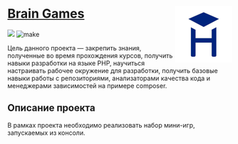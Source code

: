 # [Brain Games](https://hexlet.io/professions/php/projects/45)<img src="https://raw.githubusercontent.com/Hexlet/hexletguides.github.io/master/images/hexlet_logo128.png" alt="Hexlet logo" align="right"/>
<a href="https://codeclimate.com/github/barutkin/php-project-lvl1/maintainability"><img src="https://api.codeclimate.com/v1/badges/60a2688d16d8016dca8c/maintainability" /></a>
![make](https://github.com/barutkin/php-project-lvl1/workflows/make/badge.svg)

Цель данного проекта — закрепить знания, полученные во время прохождения курсов, получить навыки разработки на языке PHP, научиться настраивать рабочее окружение для разработки, получить базовые навыки работы с репозиториями, анализаторами качества кода и менеджерами зависимостей на примере composer.

## Описание проекта

В рамках проекта необходимо реализовать набор мини-игр, запускаемых из консоли.
